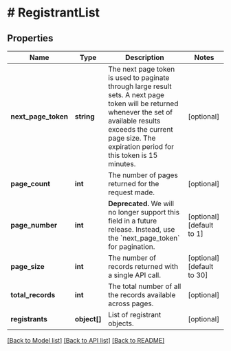 # # RegistrantList

## Properties

Name | Type | Description | Notes
------------ | ------------- | ------------- | -------------
**next_page_token** | **string** | The next page token is used to paginate through large result sets. A next page token will be returned whenever the set of available results exceeds the current page size. The expiration period for this token is 15 minutes. | [optional]
**page_count** | **int** | The number of pages returned for the request made. | [optional]
**page_number** | **int** | **Deprecated.** We will no longer support this field in a future release. Instead, use the &#x60;next_page_token&#x60; for pagination. | [optional] [default to 1]
**page_size** | **int** | The number of records returned with a single API call. | [optional] [default to 30]
**total_records** | **int** | The total number of all the records available across pages. | [optional]
**registrants** | **object[]** | List of registrant objects. | [optional]

[[Back to Model list]](../../README.md#models) [[Back to API list]](../../README.md#endpoints) [[Back to README]](../../README.md)
